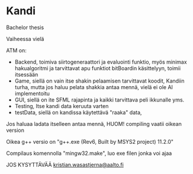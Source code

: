 # Kandi
Bachelor thesis 

Vaiheessa vielä

ATM on:
- Backend, toimiva siirtogeneraattori ja evaluointi funktio, myös minimax hakualgoritmi ja tarvittavat apu funktiot bitBoardin käsittelyyn, toimii itsessään
- Game, siellä on vain itse shakin pelaamisen tarvittavat koodit, Kandiin turha, mutta jos haluu pelata shakkia antaa mennä, vielä ei ole AI implementoitu 
- GUI, siellä on ite SFML rajapinta ja kaikki tarvittava peli ikkunalle yms.
- Testing, Itse kandi data keruuta varten
- testData, siellä on kandissa käytettävä "raaka" data, 

Jos haluaa ladata itselleen antaa mennä, HUOM! compiling vaatii oikean version

Oikea g++ versio on "g++.exe (Rev6, Built by MSYS2 project) 11.2.0" 

Compilaus komennolla "mingw32.make", luo exe filen jonka voi ajaa

JOS KYSYTTÄVÄÄ kristian.wasastjerna@aalto.fi
